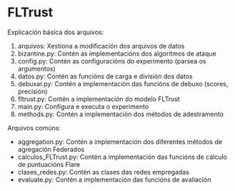 # FLTrust

Explicación básica dos arquivos:
1. arquivos: Xestiona a modificación dos arquivos de datos
2. bizantine.py: Contén as implementacións dos algoritmos de ataque
3. config.py: Contén as configuracións do experimento (parsea os argumentos)
4. datos.py: Contén as funcións de carga e división dos datos
5. debuxar.py: Contén a implementación das funcións de debuxo (scores, precisión)
6. fltrust.py: Contén a implementación do modelo FLTrust
7. main.py: Configura e executa o experimento
8. methods.py: Contén a implementación dos métodos de adestramento


Arquivos comúns:
- aggregation.py: Contén a implementación dos diferentes métodos de agregación Federados
- calculos_FLTrust.py: Contén a implementación das funcións de cálculo de puntuacións Flare
- clases_redes.py: Contén as clases das redes empregadas
- evaluate.py: Contén a implementación das funcións de avaliación